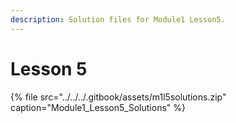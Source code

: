 ```yaml
---
description: Solution files for Module1 Lesson5.
---
```


# Lesson 5

{% file src="../../../.gitbook/assets/m1l5solutions.zip" caption="Module1\_Lesson5\_Solutions" %}

 

